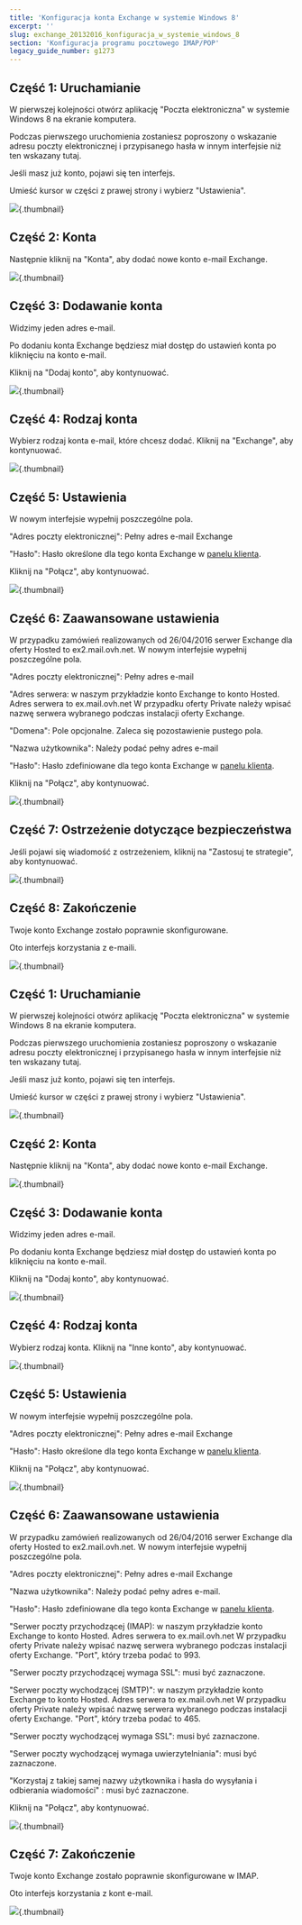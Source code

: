 ```yaml
---
title: 'Konfiguracja konta Exchange w systemie Windows 8'
excerpt: ''
slug: exchange_20132016_konfiguracja_w_systemie_windows_8
section: 'Konfiguracja programu pocztowego IMAP/POP'
legacy_guide_number: g1273
---
```


## Część 1: Uruchamianie
W pierwszej kolejności otwórz aplikację "Poczta elektroniczna" w systemie Windows 8 na ekranie komputera.

Podczas pierwszego uruchomienia zostaniesz poproszony o wskazanie adresu poczty elektronicznej i przypisanego hasła w innym interfejsie niż ten wskazany tutaj.

Jeśli masz już konto, pojawi się ten interfejs.

Umieść kursor w części z prawej strony i wybierz "Ustawienia".

![](images/img_1107.jpg){.thumbnail}


## Część 2: Konta
Następnie kliknij na "Konta", aby dodać nowe konto e-mail Exchange.

![](images/img_1108.jpg){.thumbnail}


## Część 3: Dodawanie konta
Widzimy jeden adres e-mail. 

Po dodaniu konta Exchange będziesz miał dostęp do ustawień konta po kliknięciu na konto e-mail.

Kliknij na "Dodaj konto", aby kontynuować.

![](images/img_1109.jpg){.thumbnail}


## Część 4: Rodzaj konta
Wybierz rodzaj konta e-mail, które chcesz dodać. Kliknij na "Exchange", aby kontynuować.

![](images/img_1110.jpg){.thumbnail}


## Część 5: Ustawienia
W nowym interfejsie wypełnij poszczególne pola.

"Adres poczty elektronicznej": Pełny adres e-mail Exchange

"Hasło": Hasło określone dla tego konta Exchange w [panelu klienta]((https://www.ovh.com/auth/?action=gotomanager&from=https://www.ovh.pl/&ovhSubsidiary=pl)).

Kliknij na "Połącz", aby kontynuować.

![](images/img_1111.jpg){.thumbnail}


## Część 6: Zaawansowane ustawienia
W przypadku zamówień realizowanych od 26/04/2016 serwer Exchange dla oferty Hosted to ex2.mail.ovh.net.
W nowym interfejsie wypełnij poszczególne pola.

"Adres poczty elektronicznej": Pełny adres e-mail

"Adres serwera: w naszym przykładzie konto Exchange to konto Hosted. Adres serwera to ex.mail.ovh.net
W przypadku oferty Private należy wpisać nazwę serwera wybranego podczas instalacji oferty Exchange.

"Domena": Pole opcjonalne. Zaleca się pozostawienie pustego pola.

"Nazwa użytkownika": Należy podać pełny adres e-mail

"Hasło": Hasło zdefiniowane dla tego konta Exchange w [panelu klienta]((https://www.ovh.com/auth/?action=gotomanager&from=https://www.ovh.pl/&ovhSubsidiary=pl)).

Kliknij na "Połącz", aby kontynuować.

![](images/img_1112.jpg){.thumbnail}


## Część 7: Ostrzeżenie dotyczące bezpieczeństwa
Jeśli pojawi się wiadomość z ostrzeżeniem, kliknij na "Zastosuj te strategie", aby kontynuować.

![](images/img_1113.jpg){.thumbnail}


## Część 8: Zakończenie
Twoje konto Exchange zostało poprawnie skonfigurowane. 

Oto interfejs korzystania z e-maili.

![](images/img_1114.jpg){.thumbnail}


## Część 1: Uruchamianie
W pierwszej kolejności otwórz aplikację "Poczta elektroniczna" w systemie Windows 8 na ekranie komputera.

Podczas pierwszego uruchomienia zostaniesz poproszony o wskazanie adresu poczty elektronicznej i przypisanego hasła w innym interfejsie niż ten wskazany tutaj.

Jeśli masz już konto, pojawi się ten interfejs.

Umieść kursor w części z prawej strony i wybierz "Ustawienia".

![](images/img_1115.jpg){.thumbnail}


## Część 2: Konta
Następnie kliknij na "Konta", aby dodać nowe konto e-mail Exchange.

![](images/img_1116.jpg){.thumbnail}


## Część 3: Dodawanie konta
Widzimy jeden adres e-mail. 

Po dodaniu konta Exchange będziesz miał dostęp do ustawień konta po kliknięciu na konto e-mail.

Kliknij na "Dodaj konto", aby kontynuować.

![](images/img_1117.jpg){.thumbnail}


## Część 4: Rodzaj konta
Wybierz rodzaj konta. Kliknij na "Inne konto", aby kontynuować.

![](images/img_1118.jpg){.thumbnail}


## Część 5: Ustawienia
W nowym interfejsie wypełnij poszczególne pola.

"Adres poczty elektronicznej": Pełny adres e-mail Exchange

"Hasło": Hasło określone dla tego konta Exchange w [panelu klienta]((https://www.ovh.com/auth/?action=gotomanager&from=https://www.ovh.pl/&ovhSubsidiary=pl)).

Kliknij na "Połącz", aby kontynuować.

![](images/img_1119.jpg){.thumbnail}


## Część 6: Zaawansowane ustawienia
W przypadku zamówień realizowanych od 26/04/2016 serwer Exchange dla oferty Hosted to ex2.mail.ovh.net.
W nowym interfejsie wypełnij poszczególne pola.

"Adres poczty elektronicznej": Pełny adres e-mail Exchange

"Nazwa użytkownika": Należy podać pełny adres e-mail.

"Hasło": Hasło zdefiniowane dla tego konta Exchange w [panelu klienta]((https://www.ovh.com/auth/?action=gotomanager&from=https://www.ovh.pl/&ovhSubsidiary=pl)).

"Serwer poczty przychodzącej (IMAP): w naszym przykładzie konto Exchange to konto Hosted. Adres serwera to ex.mail.ovh.net
W przypadku oferty Private należy wpisać nazwę serwera wybranego podczas instalacji oferty Exchange.
"Port", który trzeba podać to 993.

"Serwer poczty przychodzącej wymaga SSL": musi być zaznaczone.

"Serwer poczty wychodzącej (SMTP)": w naszym przykładzie konto Exchange to konto Hosted. Adres serwera to ex.mail.ovh.net
W przypadku oferty Private należy wpisać nazwę serwera wybranego podczas instalacji oferty Exchange.
"Port", który trzeba podać to 465.

"Serwer poczty wychodzącej wymaga SSL": musi być zaznaczone.

"Serwer poczty wychodzącej wymaga uwierzytelniania": musi być zaznaczone.

"Korzystaj z takiej samej nazwy użytkownika i hasła do wysyłania i odbierania wiadomości" : musi być zaznaczone.

Kliknij na "Połącz", aby kontynuować.

![](images/img_1120.jpg){.thumbnail}


## Część 7: Zakończenie
Twoje konto Exchange zostało poprawnie skonfigurowane w IMAP. 

Oto interfejs korzystania z kont e-mail.

![](images/img_1121.jpg){.thumbnail}

